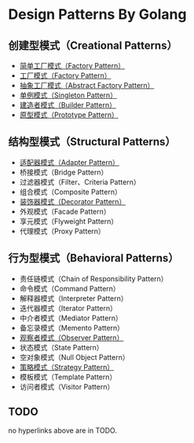 Design Patterns By Golang
==========================

## 创建型模式（Creational Patterns）
- [简单工厂模式（Factory Pattern）](CreationalPatterns/simplefactory)
- [工厂模式（Factory Pattern）](CreationalPatterns/factory)
- [抽象工厂模式（Abstract Factory Pattern）](CreationalPatterns/abstractfactory)
- [单例模式（Singleton Pattern）](CreationalPatterns/singleton)
- [建造者模式（Builder Pattern）](CreationalPatterns/builder)
- [原型模式（Prototype Pattern）](CreationalPatterns/prototype)

## 结构型模式（Structural Patterns）
- [适配器模式（Adapter Pattern）](StructuralPatterns/adapter)
- 桥接模式（Bridge Pattern）
- 过滤器模式（Filter、Criteria Pattern）
- 组合模式（Composite Pattern）
- [装饰器模式（Decorator Pattern）](StructuralPatterns/decorator)
- 外观模式（Facade Pattern）
- 享元模式（Flyweight Pattern）
- 代理模式（Proxy Pattern）

## 行为型模式（Behavioral Patterns）
- 责任链模式（Chain of Responsibility Pattern）
- 命令模式（Command Pattern）
- 解释器模式（Interpreter Pattern）
- 迭代器模式（Iterator Pattern）
- 中介者模式（Mediator Pattern）
- 备忘录模式（Memento Pattern）
- [观察者模式（Observer Pattern）](BehavioralPatterns/observer)
- 状态模式（State Pattern）
- 空对象模式（Null Object Pattern）
- [策略模式（Strategy Pattern）](BehavioralPatterns/strategy)
- 模板模式（Template Pattern）
- 访问者模式（Visitor Pattern）

## TODO
no hyperlinks above are in TODO. 